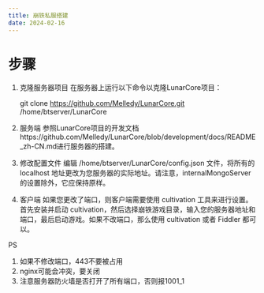 ```yaml
---
title: 崩铁私服搭建
date: 2024-02-16
---
```

# 步骤

1. 克隆服务器项目
在服务器上运行以下命令以克隆LunarCore项目：

    git clone https://github.com/Melledy/LunarCore.git /home/btserver/LunarCore

2. 服务端
参照LunarCore项目的开发文档https://github.com/Melledy/LunarCore/blob/development/docs/README_zh-CN.md进行服务器的搭建。

3. 修改配置文件 
编辑 /home/btserver/LunarCore/config.json 文件，将所有的 localhost 地址更改为您服务器的实际地址。请注意，internalMongoServer 的设置除外，它应保持原样。

4. 客户端
如果您更改了端口，则客户端需要使用 cultivation 工具来进行设置。首先安装并启动 cultivation，然后选择崩铁游戏目录，输入您的服务器地址和端口，最后启动游戏。如果不改端口，那么使用 cultivation 或者 Fiddler 都可以。

PS

1. 如果不修改端口，443不要被占用
2. nginx可能会冲突，要关闭
3. 注意服务器防火墙是否打开了所有端口，否则报1001_1